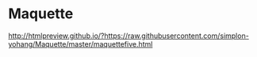 # Maquette
http://htmlpreview.github.io/?https://raw.githubusercontent.com/simplon-yohang/Maquette/master/maquettefive.html
